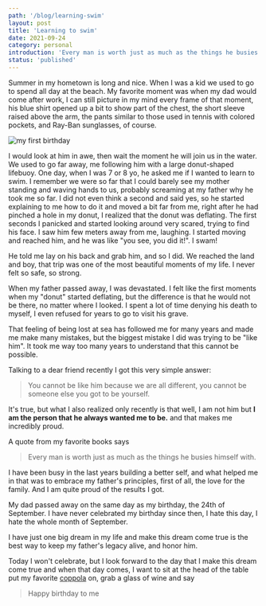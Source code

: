 ```yaml
---
path: '/blog/learning-swim'
layout: post
title: 'Learning to swim'
date: 2021-09-24
category: personal
introduction: 'Every man is worth just as much as the things he busies himself with. How I learned to swim'
status: 'published'
---
```


Summer in my hometown is long and nice. When I was a kid we used to go to spend all day at the beach. My favorite moment was when my dad would come after work, I can still picture in my mind every frame of that moment, his blue shirt opened up a bit to show part of the chest, the short sleeve raised above the arm, the pants similar to those used in tennis with colored pockets, and Ray-Ban sunglasses, of course.

![my first birthday](/images/posts/my-first-birthday.jpg)

I would look at him in awe, then wait the moment he will join us in the water. We used to go far away, me following him with a large donut-shaped lifebuoy. One day, when I was 7 or 8 yo, he asked me if I wanted to learn to swim. I remember we were so far that I could barely see my mother standing and waving hands to us, probably screaming at my father why he took me so far. I did not even think a second and said yes, so he started explaining to me how to do it and moved a bit far from me, right after he had pinched a hole in my donut, I realized that the donut was deflating. The first seconds I panicked and started looking around very scared, trying to find his face. I saw him few meters away from me, laughing. I started moving and reached him, and he was like "you see, you did it!". I swam!

He told me lay on his back and grab him, and so I did. We reached the land and boy, that trip was one of the most beautiful moments of my life. I never felt so safe, so strong.

When my father passed away, I was devastated. I felt like the first moments when my "donut" started deflating, but the difference is that he would not be there, no matter where I looked. I spent a lot of time denying his death to myself, I even refused for years to go to visit his grave.

That feeling of being lost at sea has followed me for many years and made me make many mistakes, but the biggest mistake I did was trying to be "like him". It took me way too many years to understand that this cannot be possible.

Talking to a dear friend recently I got this very simple answer:

> You cannot be like him because we are all different, you cannot be someone else you got to be yourself.

It's true, but what I also realized only recently is that well, I am not him but **I am the person that he always wanted me to be.** and that makes me incredibly proud.

A quote from my favorite books says

> Every man is worth just as much as the things he busies himself with.

I have been busy in the last years building a better self, and what helped me in that was to embrace my father's principles, first of all, the love for the family. And I am quite proud of the results I got.

My dad passed away on the same day as my birthday, the 24th of September. I have never celebrated my birthday since then, I hate this day, I hate the whole month of September.

I have just one big dream in my life and make this dream come true is the best way to keep my father's legacy alive, and honor him.

Today I won't celebrate, but I look forward to the day that I make this dream come true and when that day comes, I want to sit at the head of the table put my favorite [coppola](https://en.wikipedia.org/wiki/Coppola_cap) on, grab a glass of wine and say

> Happy birthday to me

